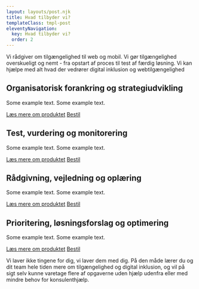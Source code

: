 ```yaml
---
layout: layouts/post.njk
title: Hvad tilbyder vi?
templateClass: tmpl-post
eleventyNavigation:
  key: Hvad tilbyder vi?
  order: 2
---
```

Vi rådgiver om tilgængelighed til web og mobil. Vi gør tilgængelighed overskueligt og nemt - fra opstart af proces til test af færdig løsning.
Vi kan hjælpe med alt hvad der vedrører digital inklusion og webtilgængelighed
<div class="card-deck">
  <div class="card bg-primary">
    <h2 class="card-title">Organisatorisk forankring og strategiudvikling</h2>
    <p class="card-text">Some example text. Some example text.</p>
    <a href="#" class="card-link">Læs mere om produktet</a>
    <a href="#" class="card-link">Bestil</a>
  </div>

  <div class="card bg-primary">
    <h2 class="card-title">Test, vurdering og monitorering
</h2>
    <p class="card-text">Some example text. Some example text.</p>
    <a href="#" class="card-link">Læs mere om produktet</a>
    <a href="#" class="btn btn-primary">Bestil</a>
  </div>

  <div class="card bg-primary">
    <h2 class="card-title">Rådgivning, vejledning og oplæring</h2>
    <p class="card-text">Some example text. Some example text.</p>
    <a href="#" class="card-link">Læs mere om produktet</a>
    <a href="#" class="btn btn-primary">Bestil</a>
  </div>


  <div class="card bg-primary">
    <h2 class="card-title">Prioritering, løsningsforslag og optimering</h2>
    <p class="card-text">Some example text. Some example text.</p>
    <a href="#" class="card-link">Læs mere om produktet</a>
    <a href="#" class="btn btn-primary">Bestil</a>
  </div>

</div>
<p>
Vi laver ikke tingene for dig, vi laver dem med dig.
På den måde lærer du og dit team hele tiden mere om tilgængelighed og digital inklusion, og vil på sigt selv kunne varetage flere af opgaverne uden hjælp udenfra eller med mindre behov for konsulenthjælp.